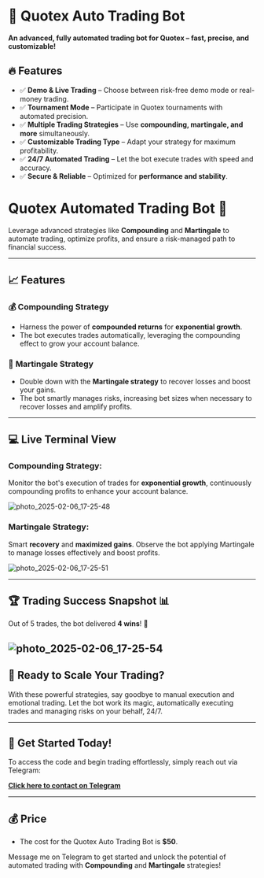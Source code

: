 # 🚀 Quotex Auto Trading Bot  

**An advanced, fully automated trading bot for Quotex – fast, precise, and customizable!**  

## 🔥 Features  
- ✅ **Demo & Live Trading** – Choose between risk-free demo mode or real-money trading.  
- ✅ **Tournament Mode** – Participate in Quotex tournaments with automated precision.  
- ✅ **Multiple Trading Strategies** – Use **compounding, martingale, and more** simultaneously.  
- ✅ **Customizable Trading Type** – Adapt your strategy for maximum profitability.  
- ✅ **24/7 Automated Trading** – Let the bot execute trades with speed and accuracy.  
- ✅ **Secure & Reliable** – Optimized for **performance and stability**.

# Quotex Automated Trading Bot 🚀

Leverage advanced strategies like **Compounding**  and **Martingale** to automate trading, optimize profits, and ensure a risk-managed path to financial success.

---

## 📈 Features

### 💰 **Compounding Strategy**
- Harness the power of **compounded returns** for **exponential growth**.
- The bot executes trades automatically, leveraging the compounding effect to grow your account balance.

### 🔄 **Martingale Strategy**
- Double down with the **Martingale strategy** to recover losses and boost your gains.
- The bot smartly manages risks, increasing bet sizes when necessary to recover losses and amplify profits.

---

## 💻 Live Terminal View

### **Compounding Strategy**:
Monitor the bot's execution of trades for **exponential growth**, continuously compounding profits to enhance your account balance.

![photo_2025-02-06_17-25-48](https://github.com/user-attachments/assets/b65fd4fe-ed69-4860-b950-a9b971b0bf27)

### **Martingale Strategy**:
Smart **recovery** and **maximized gains**. Observe the bot applying Martingale to manage losses effectively and boost profits.

![photo_2025-02-06_17-25-51](https://github.com/user-attachments/assets/e42623cc-3b08-4ddc-9617-7ebd8d8aad85)

---

## 🏆 **Trading Success Snapshot** 📊

Out of 5 trades, the bot delivered **4 wins**! 💪

![photo_2025-02-06_17-25-54](https://github.com/user-attachments/assets/e194dacd-3c5a-448e-9b2d-938e3bccfb3d)
---

## 🚀 Ready to Scale Your Trading?

With these powerful strategies, say goodbye to manual execution and emotional trading. Let the bot work its magic, automatically executing trades and managing risks on your behalf, 24/7.

---

## 🔗 **Get Started Today!**

To access the code and begin trading effortlessly, simply reach out via Telegram:

[**Click here to contact on Telegram**](https://t.me/Githubsupport01)


---

## 💰 **Price**
- The cost for the Quotex Auto Trading Bot is **$50**. 

Message me on Telegram to get started and unlock the potential of automated trading with **Compounding** and **Martingale** strategies!
